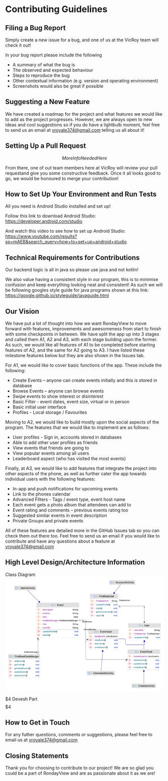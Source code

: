 # Contributing Guidelines

## Filing a Bug Report

Simply create a new issue for a bug, and one of us at the VicRoy team will check it out!

In your bug report please include the following 
* A summary of what the bug is
* The observed and expected behaviour
* Steps to reproduce the bug
* Other contextual information (e.g. version and operating environment)
* Screenshots would also be great if possible

## Suggesting a New Feature

We have created a roadmap for the project and what features we would like to add as the project progresses. However, we are always open to new ideas and cool 
suggestions so if you do have a lightbulb moment, feel free to send us an email at vroyale374@gmail.com telling us all about it!

## Setting Up a Pull Request

$$ More Info Needed Here $$

From there, one of out team members here at VicRoy will review your pull requestand give you some constructive feedback. Once it all looks good to go, we would be honoured to merge your contribution!

## How to Set Up Your Environment and Run Tests

All you need is Android Studio installed and set up!

Follow this link to download Android Studio: https://developer.android.com/studio

And watch this video to see how to set up Android Studio: https://www.youtube.com/results?sp=mAEB&search_query=how+to+set+up+android+studio

## Technical Requirements for Contributions

Our backend logic is all in java so please use java and not kotlin!

We also value having a consistent style in our program, this is to minimise confusion and keep everything looking neat and consistent! As such we will be following
googles style guide for java programs shown at this link: https://google.github.io/styleguide/javaguide.html

## Our Vision

We have put a lot of thought into how we want RondayView to move forward with features, improvements and awesomeness from start to finish with some checkpoints 
in between. We have split the app up into 3 stages and called them A1, A2 and A3, with each stage building upon the former. As such, we would like all features
of A1 to be completed before starting features of A2, and the same for A2 going to A3. I have listed these milestone features below but they are also shown in 
the Issues tab. 

For A1, we would like to cover basic functions of the app. These include the following:
* Create Events – anyone can create events initially and this is stored in database
* Browse Events – anyone can browse events
* Swipe events to show interest or disinterest
* Basic Filter - event dates, event size, virtual or in person
* Basic initial user interface
* Profiles - Local storage / Favourites

Moving to A2, we would like to build mostly upon the social aspects of the program. The features that we would like to implement are as follows:
* User profiles - Sign in, accounts stored in databases
* Able to add other user profiles as friends
* View events that friends are going to
* View popular events among all users
* Leaderboard aspect (who has visited the most events)

Finally, at A3, we would like to add features that integrate the project into other aspects of the phone, as well as further cater the app towards individual users with the following features:
* In-app and push notifications for upcoming events
* Link to the phones calendar
* Advanced Filters - Tags / event type, event host name
* Each event gets a photo album that attendees can add to
* Event rating and comments – previous events rating too
* Suggested similar events in event description
* Private Groups and private events

All of these features are detailed more in the GitHub Issues tab so you can check them out there too. Feel free to send us an email if you would like to contribute and have any questions about a feature at vroyale374@gmail.com

## High Level Design/Architecture Information

Class Diagram
![Class Diagram](contributingIMGS/classDiagram.png)

$$$$$$$$$$$$$$$$$$$$$$$$$$$$$$$$$$$$$$$$$4
Devesh Part
$$$$$$$$$$$$$$$$$$$$$$$$$$$$$$$$$$$$$$$$$4

## How to Get in Touch

For any futher questions, comments or suggestions, please feel free to email us at vroyale374@gmail.com

## Closing Statements

Thank you for choosing to contribute to our project! We are so glad you could be a part of RondayView and are as passionate about it as we are!





